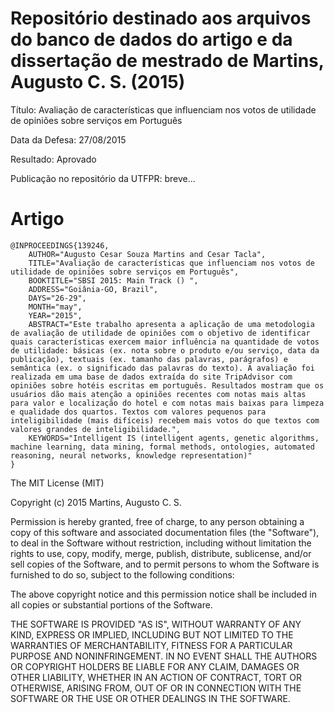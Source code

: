 # Repositório destinado aos arquivos do banco de dados do artigo e da dissertação de mestrado de Martins, Augusto C. S. (2015) 

Título: Avaliação de características que influenciam nos votos de utilidade de opiniões sobre serviços em Português

Data da Defesa: 27/08/2015

Resultado: Aprovado

Publicação no repositório da UTFPR: breve...

# Artigo
```
@INPROCEEDINGS{139246,
    AUTHOR="Augusto Cesar Souza Martins and Cesar Tacla",
    TITLE="Avaliação de características que influenciam nos votos de utilidade de opiniões sobre serviços em Português",
    BOOKTITLE="SBSI 2015: Main Track () ",
    ADDRESS="Goiânia-GO, Brazil",
    DAYS="26-29",
    MONTH="may",
    YEAR="2015",
    ABSTRACT="Este trabalho apresenta a aplicação de uma metodologia de avaliação de utilidade de opiniões com o objetivo de identificar quais características exercem maior influência na quantidade de votos de utilidade: básicas (ex. nota sobre o produto e/ou serviço, data da publicação), textuais (ex. tamanho das palavras, parágrafos) e semântica (ex. o significado das palavras do texto). A avaliação foi realizada em uma base de dados extraída do site TripAdvisor com opiniões sobre hotéis escritas em português. Resultados mostram que os usuários dão mais atenção a opiniões recentes com notas mais altas para valor e localização do hotel e com notas mais baixas para limpeza e qualidade dos quartos. Textos com valores pequenos para inteligibilidade (mais difíceis) recebem mais votos do que textos com valores grandes de inteligibilidade.",
    KEYWORDS="Intelligent IS (intelligent agents, genetic algorithms, machine learning, data mining, formal methods, ontologies, automated reasoning, neural networks, knowledge representation)"
}
```

The MIT License (MIT)

Copyright (c) 2015 Martins, Augusto C. S. 

Permission is hereby granted, free of charge, to any person obtaining a copy of
this software and associated documentation files (the "Software"), to deal in
the Software without restriction, including without limitation the rights to
use, copy, modify, merge, publish, distribute, sublicense, and/or sell copies of
the Software, and to permit persons to whom the Software is furnished to do so,
subject to the following conditions:

The above copyright notice and this permission notice shall be included in all
copies or substantial portions of the Software.

THE SOFTWARE IS PROVIDED "AS IS", WITHOUT WARRANTY OF ANY KIND, EXPRESS OR
IMPLIED, INCLUDING BUT NOT LIMITED TO THE WARRANTIES OF MERCHANTABILITY, FITNESS
FOR A PARTICULAR PURPOSE AND NONINFRINGEMENT. IN NO EVENT SHALL THE AUTHORS OR
COPYRIGHT HOLDERS BE LIABLE FOR ANY CLAIM, DAMAGES OR OTHER LIABILITY, WHETHER
IN AN ACTION OF CONTRACT, TORT OR OTHERWISE, ARISING FROM, OUT OF OR IN
CONNECTION WITH THE SOFTWARE OR THE USE OR OTHER DEALINGS IN THE SOFTWARE.
